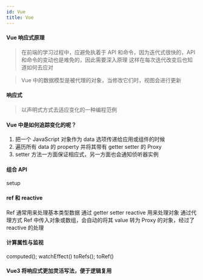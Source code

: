 ```yaml
---
id: Vue
title: Vue
---
```


#### Vue 响应式原理

> 在前端的学习过程中，应避免执着于 API 和命令，因为迭代式很快的，API 和命令的变动也是难免的，因此需要深入原理
> 这样在每次迭代改变后也知道如何去应对

> Vue 中的数据模型是被代理的对象，当修改它们时，视图会进行更新

#### 响应式

> 以声明式方式去适应变化的一种编程范例

#### Vue 中是如何追踪变化的呢？

1. 把一个 JavaScript 对象作为 data 选项传递给应用或组件的时候
2. 遍历所有 data 的 property 并将其带有 getter setter 的 Proxy
3. setter 方法一方面保证相应式，另一方面也会通知侦听器实例

#### 组合 API

setup

#### ref 和 reactive

Ref 通常用来处理基本类型数据 通过 getter setter
reactive 用来处理对象 通过代理方式
Ref 中传入对象或数组，会自动的将其 value 转为 Proxy 的对象，经过了 reactive 的处理

#### 计算属性与监视

computed();
watchEffect()
toRefs();
toRef()

#### Vue3 将响应式更加灵活写法，便于逻辑复用

